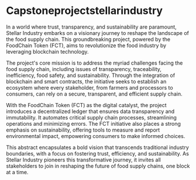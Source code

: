 # Capstoneprojectstellarindustry
In a world where trust, transparency, and sustainability are paramount, Stellar Industry embarks on a visionary journey to reshape the landscape of the food supply chain. This groundbreaking project, powered by the FoodChain Token (FCT), aims to revolutionize the food industry by leveraging blockchain technology.

The project's core mission is to address the myriad challenges facing the food supply chain, including issues of transparency, traceability, inefficiency, food safety, and sustainability. Through the integration of blockchain and smart contracts, the initiative seeks to establish an ecosystem where every stakeholder, from farmers and processors to consumers, can rely on a secure, transparent, and efficient supply chain.

With the FoodChain Token (FCT) as the digital catalyst, the project introduces a decentralized ledger that ensures data transparency and immutability. It automates critical supply chain processes, streamlining operations and minimizing errors. The FCT initiative also places a strong emphasis on sustainability, offering tools to measure and report environmental impact, empowering consumers to make informed choices.

This abstract encapsulates a bold vision that transcends traditional industry boundaries, with a focus on fostering trust, efficiency, and sustainability. As Stellar Industry pioneers this transformative journey, it invites all stakeholders to join in reshaping the future of food supply chains, one block at a time.

